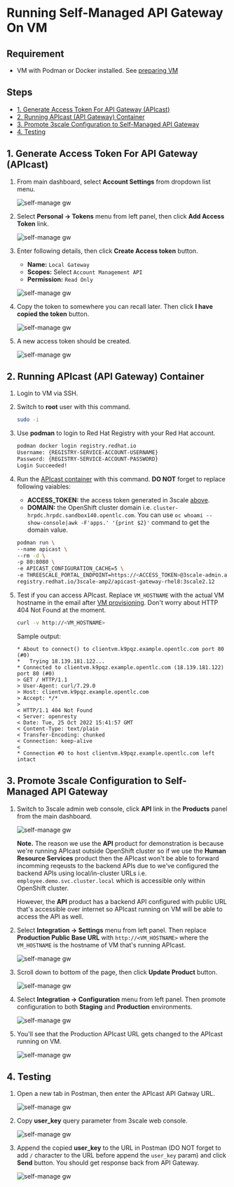 # Running Self-Managed API Gateway On VM<!-- omit in toc -->

## Requirement <!-- omit in toc -->

- VM with Podman or Docker installed. See [preparing VM](prepare-vm.md)

## Steps <!-- omit in toc -->

- [1. Generate Access Token For API Gateway (APIcast)](#1-generate-access-token-for-api-gateway-apicast)
- [2. Running APIcast (API Gateway) Container](#2-running-apicast-api-gateway-container)
- [3. Promote 3scale Configuration to Self-Managed API Gateway](#3-promote-3scale-configuration-to-self-managed-api-gateway)
- [4. Testing](#4-testing)

## 1. Generate Access Token For API Gateway (APIcast)

1. From main dashboard, select **Account Settings** from dropdown list menu.

   ![self-manage gw](../images/self-manage-gw-1.png)

2. Select **Personal -> Tokens** menu from left panel, then click **Add Access Token** link.

   ![self-manage gw](../images/self-manage-gw-2.png)

3. Enter following details, then click **Create Access token** button.

   - **Name:** `Local Gateway`
   - **Scopes:** Select `Account Management API`
   - **Permission:** `Read Only`

   ![self-manage gw](../images/self-manage-gw-3.png)

4. Copy the token to somewhere you can recall later. Then click **I have copied the token** button.

   ![self-manage gw](../images/self-manage-gw-4.png)

5. A new access token should be created.

   ![self-manage gw](../images/self-manage-gw-5.png)

## 2. Running APIcast (API Gateway) Container

1. Login to VM via SSH.

2. Switch to **root** user with this command.

    ```sh
    sudo -i
    ```

3. Use **podman** to login to Red Hat Registry with your Red Hat account.

    ```sh
    podman docker login registry.redhat.io
    Username: {REGISTRY-SERVICE-ACCOUNT-USERNAME}
    Password: {REGISTRY-SERVICE-ACCOUNT-PASSWORD}
    Login Succeeded!
    ```

4. Run the [APIcast container](https://catalog.redhat.com/software/containers/3scale-amp2/apicast-gateway-rhel8/5df398c85a13466876712703) with this command. **DO NOT** forget to replace following vaiables:
   - **ACCESS_TOKEN:** the access token generated in 3scale [above](#1-generate-access-token-for-api-gateway-apicast).
   - **DOMAIN:** the OpenShift cluster domain i.e. `cluster-hrpdc.hrpdc.sandbox140.opentlc.com`. You can use `oc whoami --show-console|awk -F'apps.' '{print $2}'` command to get the domain value.

   ```sh
   podman run \
   --name apicast \
   --rm -d \
   -p 80:8080 \
   -e APICAST_CONFIGURATION_CACHE=5 \
   -e THREESCALE_PORTAL_ENDPOINT=https://<ACCESS_TOKEN>@3scale-admin.apps.<DOMAIN> \
   registry.redhat.io/3scale-amp2/apicast-gateway-rhel8:3scale2.12
   ```

5. Test if you can access APIcast. Replace `VM_HOSTNAME` with the actual VM hostname in the email after [VM provisioning](prepare-vm.md). Don't worry about HTTP 404 Not Found at the moment.

   ```sh
   curl -v http://<VM_HOSTNAME>
   ```

   Sample output:

   ```text
   * About to connect() to clientvm.k9pqz.example.opentlc.com port 80 (#0)
   *   Trying 18.139.181.122...
   * Connected to clientvm.k9pqz.example.opentlc.com (18.139.181.122) port 80 (#0)
   > GET / HTTP/1.1
   > User-Agent: curl/7.29.0
   > Host: clientvm.k9pqz.example.opentlc.com
   > Accept: */*
   >
   < HTTP/1.1 404 Not Found
   < Server: openresty
   < Date: Tue, 25 Oct 2022 15:41:57 GMT
   < Content-Type: text/plain
   < Transfer-Encoding: chunked
   < Connection: keep-alive
   <
   * Connection #0 to host clientvm.k9pqz.example.opentlc.com left intact
   ```

## 3. Promote 3scale Configuration to Self-Managed API Gateway

1. Switch to 3scale admin web console, click **API** link in the **Products** panel from the main dashboard.

   ![self-manage gw](../images/self-manage-gw-vm-3.png)

   **Note.** The reason we use the **API** product for demonstration is because we're running APIcast outside OpenShift cluster so if we use the **Human Resource Services** product then the APIcast won't be able to forward incomming reqeusts to the backend APIs due to we've configured the backend APIs using local/in-cluster URLs i.e. `employee.demo.svc.cluster.local` which is accessible only within OpenShift cluster.

   However, the **API** product has a backend API configured with public URL that's accessible over internet so APIcast running on VM will be able to access the API as well.

2. Select **Integration -> Settings** menu from left panel. Then replace **Production Public Base URL** with `http://<VM_HOSTNAME>` where the `VM_HOSTNAME` is the hostname of VM that's running APIcast.

   ![self-manage gw](../images/self-manage-gw-vm-4.png)

3. Scroll down to bottom of the page, then click **Update Product** button.

   ![self-manage gw](../images/self-manage-gw-vm-5.png)

4. Select **Integration -> Configuration** menu from left panel. Then promote configuration to both **Staging** and **Production** environments.

   ![self-manage gw](../images/self-manage-gw-vm-6.png)

5. You'll see that the Production APIcast URL gets changed to the APIcast running on VM.

   ![self-manage gw](../images/self-manage-gw-vm-7.png)

## 4. Testing

1. Open a new tab in Postman, then enter the APIcast API Gatway URL.

   ![self-manage gw](../images/self-manage-gw-vm-9.png)

2. Copy **user_key** query parameter from 3scale web console.

   ![self-manage gw](../images/self-manage-gw-vm-8.png)

3. Append the copied **user_key** to the URL in Postman (DO NOT forget to add `/` character to the URL before append the `user_key` param) and click **Send** button. You should get response back from API Gateway.

   ![self-manage gw](../images/self-manage-gw-vm-10.png)
